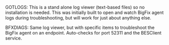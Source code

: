 GOTLOGS: This is a stand alone log viewer (text-based files) so no installation is needed. This was initially built to open and watch BigFix agent logs during troubleshooting, but will work for just about anything else.

BFXDIAGS: Same log viewer, but with specific items to troubleshoot the BigFix agent on an endpoint. Auto-checks for port 52311 and the BESClient service.

